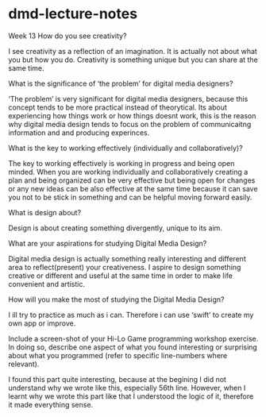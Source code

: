 # dmd-lecture-notes
Week 13
How do you see creativity?

I see creativity as a reflection of an imagination. It is actually not about what you but how you do. Creativity is something unique but you can share at the same time.

What is the significance of ‘the problem’ for digital media designers?

‘The problem’ is very significant for digital media designers, because this concept tends to be more practical instead of theorytical. Its about experiencing how things work or how things doesnt work, this is the reason why digital media design tends to focus on the problem of communicaitng information and and producing experinces.

What is the key to working effectively (individually and collaboratively)?

The key to working effectively is working in progress and being open minded. When you are working individually and collaboratively creating a plan and being organized can be very effective but being open for changes or any new ideas can be also effective at the same time because it can save you not to be stick in something and can be helpful moving forward easily.

What is design about?

Design is about creating something divergently, unique to its aim. 

What are your aspirations for studying Digital Media Design?

Digital media design is actually something really interesting and different area to reflect(present) your creativeness. I aspire to design something creative or different and useful at the same time in order to make life convenient and artistic.

How will you make the most of studying the Digital Media Design?

I ill try to practice as much as i can. Therefore i can use ‘swift’ to create my own app or improve.

Include a screen-shot of your Hi-Lo Game programming workshop exercise. In doing so, describe one aspect of what you found interesting or surprising about what you programmed (refer to specific line-numbers where relevant).

I found this part quite interesting, because at the begining I did not understand why we wrote like this, especially 56th line. However, when I learnt why we wrote this part like that İ understood the logic of it, therefore it made everything sense. 


